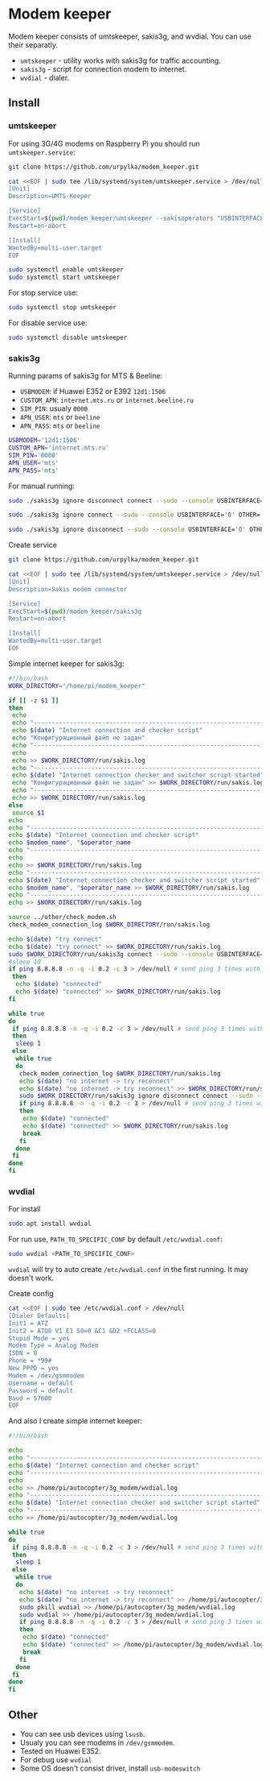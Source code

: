 # Modem keeper

Modem keeper consists of umtskeeper, sakis3g, and wvdial. You can use their separatly.
* `umtskeeper` - utility works with sakis3g for traffic accounting.
* `sakis3g` - script for connection modem to internet.
* `wvdial` - dialer.

## Install
### umtskeeper
For using 3G/4G modems on Raspberry Pi you should run `umtskeeper.service`:

```bash
git clone https://github.com/urpylka/modem_keeper.git

cat <<EOF | sudo tee /lib/systemd/system/umtskeeper.service > /dev/null
[Unit]
Description=UMTS-Keeper

[Service]
ExecStart=$(pwd)/modem_keeper/umtskeeper --sakisoperators "USBINTERFACE='0' OTHER='USBMODEM' USBMODEM='12d1:1506' APN='CUSTOM_APN' CUSTOM_APN='internet.beeline.ru' SIM_PIN='0000' APN_USER='beeline' APN_PASS='beeline'" --sakisswitches "--sudo --console" --devicename 'Huawei' --log --nat 'no'
Restart=on-abort

[Install]
WantedBy=multi-user.target
EOF

sudo systemctl enable umtskeeper
sudo systemctl start umtskeeper
```

For stop service use:

```bash
sudo systemctl stop umtskeeper
```

For disable service use:

```bash
sudo systemctl disable umtskeeper
```

### sakis3g

Running params of sakis3g for MTS & Beeline:
* `USBMODEM`: if Huawei E352 or E392 `12d1:1506`
* `CUSTOM_APN`: `internet.mts.ru` or `internet.beeline.ru`
* `SIM_PIN`: usualy `0000`
* `APN_USER`: `mts` or `beeline`
* `APN_PASS`: `mts` or `beeline`

```bash
USBMODEM='12d1:1506'
CUSTOM_APN='internet.mts.ru'
SIM_PIN='0000'
APN_USER='mts'
APN_PASS='mts'
```

For manual running:
```bash
sudo ./sakis3g ignore disconnect connect --sudo --console USBINTERFACE='0' OTHER='USBMODEM' USBMODEM='12d1:1506' APN='CUSTOM_APN' CUSTOM_APN='internet.beeline.ru' SIM_PIN='0000' APN_USER='beeline' APN_PASS='beeline'

sudo ./sakis3g ignore connect --sudo --console USBINTERFACE='0' OTHER='USBMODEM' USBMODEM='12d1:1506' APN='CUSTOM_APN' CUSTOM_APN='internet.beeline.ru' SIM_PIN='0000' APN_USER='beeline' APN_PASS='beeline'

sudo ./sakis3g ignore disconnect --sudo --console USBINTERFACE='0' OTHER='USBMODEM' USBMODEM='12d1:1506' APN='CUSTOM_APN' CUSTOM_APN='internet.beeline.ru' SIM_PIN='0000' APN_USER='beeline' APN_PASS='beeline'
```

Create service
```bash
git clone https://github.com/urpylka/modem_keeper.git

cat <<EOF | sudo tee /lib/systemd/system/umtskeeper.service > /dev/null
[Unit]
Description=Sakis modem connector

[Service]
ExecStart=$(pwd)/modem_keeper/sakis3g
Restart=on-abort

[Install]
WantedBy=multi-user.target
EOF
```

Simple internet keeper for sakis3g:
```bash
#!/bin/bash
WORK_DIRECTORY="/home/pi/modem_keeper"

if [[ -z $1 ]]
then
 echo
 echo "--------------------------------------------------------------------------------------------"
 echo $(date) "Internet connection and checker script"
 echo "Конфигурационный файл не задан"
 echo "--------------------------------------------------------------------------------------------"
 echo
 echo >> $WORK_DIRECTORY/run/sakis.log
 echo "--------------------------------------------------------------------------------------------" >> $WORK_DIRECTORY/run/sakis.log
 echo $(date) "Internet connection checker and switcher script started" >> $WORK_DIRECTORY/run/sakis.log
 echo "Конфигурационный файл не задан" >> $WORK_DIRECTORY/run/sakis.log
 echo "--------------------------------------------------------------------------------------------" >> $WORK_DIRECTORY/run/sakis.log
 echo >> $WORK_DIRECTORY/run/sakis.log
else
 source $1
echo
echo "--------------------------------------------------------------------------------------------"
echo $(date) "Internet connection and checker script"
echo $modem_name", "$operator_name
echo "--------------------------------------------------------------------------------------------"
echo
echo >> $WORK_DIRECTORY/run/sakis.log
echo "--------------------------------------------------------------------------------------------" >> $WORK_DIRECTORY/run/sakis.log
echo $(date) "Internet connection checker and switcher script started" >> $WORK_DIRECTORY/run/sakis.log
echo $modem_name", "$operator_name >> $WORK_DIRECTORY/run/sakis.log
echo "--------------------------------------------------------------------------------------------" >> $WORK_DIRECTORY/run/sakis.log
echo >> $WORK_DIRECTORY/run/sakis.log

source ../other/check_modem.sh
check_modem_connection_log $WORK_DIRECTORY/run/sakis.log

echo $(date) "try connect"
echo $(date) "try connect" >> $WORK_DIRECTORY/run/sakis.log
sudo $WORK_DIRECTORY/run/sakis3g connect --sudo --console USBINTERFACE='0' OTHER='USBMODEM' USBMODEM=$USBMODEM APN='CUSTOM_APN' CUSTOM_APN=$CUSTOM_APN SIM_PIN=$SIM_PIN APN_USER=$APN_USER APN_PASS=$APN_PASS >> $WORK_DIRECTORY/run/sakis.log# 2>&1
#sleep 10
if ping 8.8.8.8 -n -q -i 0.2 -c 3 > /dev/null # send ping 3 times with 0.2 second interval
 then
  echo $(date) "connected"
  echo $(date) "connected" >> $WORK_DIRECTORY/run/sakis.log
fi

while true
do
 if ping 8.8.8.8 -n -q -i 0.2 -c 3 > /dev/null # send ping 3 times with 0.2 second interval
 then
  sleep 1
 else
  while true
  do
   check_modem_connection_log $WORK_DIRECTORY/run/sakis.log
   echo $(date) "no internet -> try reconnect"
   echo $(date) "no internet -> try reconnect" >> $WORK_DIRECTORY/run/sakis.log
   sudo $WORK_DIRECTORY/run/sakis3g ignore disconnect connect --sudo --console USBINTERFACE='0' OTHER='USBMODEM' USBMODEM=$USBMODEM APN='CUSTOM_APN' CUSTOM_APN=$CUSTOM_APN SIM_PIN=$SIM_PIN APN_USER=$APN_USER APN_PASS=$APN_PASS >> $WORK_DIRECTORY/run/sakis.log
   if ping 8.8.8.8 -n -q -i 0.2 -c 3 > /dev/null # send ping 3 times with 0.2 second interval
   then
    echo $(date) "connected"
    echo $(date) "connected" >> $WORK_DIRECTORY/run/sakis.log
    break
   fi
  done
 fi
done
fi
```

### wvdial

For install
```bash
sudo apt install wvdial
```

For run use, `PATH_TO_SPECIFIC_CONF` by default `/etc/wvdial.conf`:
```bash
sudo wvdial <PATH_TO_SPECIFIC_CONF>
```

`wvdial` will try to auto create `/etc/wvdial.conf` in the first running. It may doesn't work.

Create config
```bash
cat <<EOF | sudo tee /etc/wvdial.conf > /dev/null
[Dialer Defaults]
Init1 = ATZ
Init2 = ATQ0 V1 E1 S0=0 &C1 &D2 +FCLASS=0
Stupid Mode = yes
Modem Type = Analog Modem
ISDN = 0
Phone = *99#
New PPPD = yes
Modem = /dev/gsmmodem
Username = default
Password = default
Baud = 57600
EOF
```

And also I create simple internet keeper:
```bash
#!/bin/bash

echo
echo "--------------------------------------------------------------------------------------------"
echo $(date) "Internet connection and checker script"
echo "--------------------------------------------------------------------------------------------"
echo
echo >> /home/pi/autocopter/3g_modem/wvdial.log
echo "--------------------------------------------------------------------------------------------" >> /home/pi/autocopter/3g_modem/wvdial.log
echo $(date) "Internet connection checker and switcher script started" >> /home/pi/autocopter/3g_modem/wvdial.log
echo "--------------------------------------------------------------------------------------------" >> /home/pi/autocopter/3g_modem/wvdial.log
echo >> /home/pi/autocopter/3g_modem/wvdial.log

while true
do
 if ping 8.8.8.8 -n -q -i 0.2 -c 3 > /dev/null # send ping 3 times with 0.2 second interval
 then
  sleep 1
 else
  while true
  do
   echo $(date) "no internet -> try reconnect"
   echo $(date) "no internet -> try reconnect" >> /home/pi/autocopter/3g_modem/wvdial.log
   sudo pkill wvdial >> /home/pi/autocopter/3g_modem/wvdial.log
   sudo wvdial >> /home/pi/autocopter/3g_modem/wvdial.log
   if ping 8.8.8.8 -n -q -i 0.2 -c 3 > /dev/null # send ping 3 times with 0.2 second interval
   then
    echo $(date) "connected"
    echo $(date) "connected" >> /home/pi/autocopter/3g_modem/wvdial.log
    break
   fi
  done
 fi
done
fi
```

## Other

* You can see usb devices using `lsusb`.
* Usualy you can see modems in `/dev/gsmmodem`.
* Tested on Huawei E352.
* For debug use `wvdial`
* Some OS doesn't consist driver, install `usb-modeswitch`
